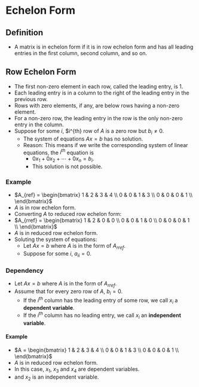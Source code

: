 # Echelon Form
## Definition
- A matrix is in echelon form if it is in row echelon form and has all leading entries in the first column, second column, and so on.

## Row Echelon Form
- The first non-zero element in each row, called the leading entry, is $1$.
- Each leading entry is in a column to the right of the leading entry in the previous row.
- Rows with zero elements, if any, are below rows having a non-zero element.
- For a non-zero row, the leading entry in the row is the only non-zero entry in the column.
- Suppose for some $i$, $i^{th} row of $A$ is a zero row but $b_i \neq 0$.
  - The system of equations $Ax=b$ has no solution.
  - Reason: This means if we write the corresponding system of linear equations, the $i^{th}$ equation is
    - $0x_1 + 0x_2 + \cdots + 0x_n = b_i$.
    - This solution is not possible.
### Example
- $A_{ref} = \begin{bmatrix}
      1 & 2 & 3 & 4 \\
      0 & 0 & 1 & 3 \\
      0 & 0 & 0 & 1 \\
      \end{bmatrix}$
- $A$ is in row echelon form.
- Converting $A$ to reduced row echelon form:
- $A_{rref} = \begin{bmatrix}
      1 & 2 & 0 & 0 \\
      0 & 0 & 1 & 0 \\
      0 & 0 & 0 & 1 \\
      \end{bmatrix}$
- $A$ is in reduced row echelon form.
- Soluting the system of equations:
  - Let $Ax=b$ where $A$ is in the form of $A_{rref}$.
  - Suppose for some $i$, $a_{ii} = 0$.

### Dependency
- Let $Ax=b$ where $A$ is in the form of $A_{rref}$.
- Assume that for every zero row of $A$, $b_i = 0$.
  - If the $i^{th}$ column has the leading entry of some row, we call $x_i$ a **dependent variable**.
  - If the $i^{th}$ column has no leading entry, we call $x_i$ an **independent variable**.

#### Example
- $A = \begin{bmatrix}
      1 & 2 & 3 & 4 \\
      0 & 0 & 1 & 3 \\
      0 & 0 & 0 & 1 \\
      \end{bmatrix}$
- $A$ is in reduced row echelon form.
- In this case, $x_1$, $x_3$ and $x_4$ are dependent variables.
- and $x_2$ is an independent variable.